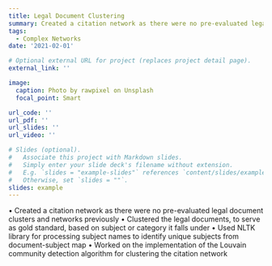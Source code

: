 ```yaml
---
title: Legal Document Clustering
summary: Created a citation network as there were no pre-evaluated legal document clusters and networks previously 
tags:
  - Complex Networks
date: '2021-02-01'

# Optional external URL for project (replaces project detail page).
external_link: ''

image:
  caption: Photo by rawpixel on Unsplash
  focal_point: Smart

url_code: ''
url_pdf: ''
url_slides: ''
url_video: ''

# Slides (optional).
#   Associate this project with Markdown slides.
#   Simply enter your slide deck's filename without extension.
#   E.g. `slides = "example-slides"` references `content/slides/example-slides.md`.
#   Otherwise, set `slides = ""`.
slides: example
---
```

• Created a citation network as there were no pre-evaluated legal document clusters and networks previously
• Clustered the legal documents, to serve as gold standard, based on subject or category it falls under
• Used NLTK library for processing subject names to identify unique subjects from document-subject map
• Worked on the implementation of the Louvain community detection algorithm for clustering the citation network
